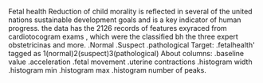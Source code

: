 Fetal health
Reduction of child morality is reflected in several of the united nations sustainable development goals and is a key indicator of human progress.
the data has the 2126 records of features exyraced from cardiotocogram exams , which were the classified bh the three expert obstetricinas and more.
.Normal
.Suspect
.pathological
 Target:
 .fetalhealth' tagged as 1(normal)2(suspect)3(pathological)
 About columns:
 .baseline value
 .acceleration
 .fetal movement
 .uterine contractions
 .histogram width
 .histogram min
 .histogram max
 .histogram number of peaks.
